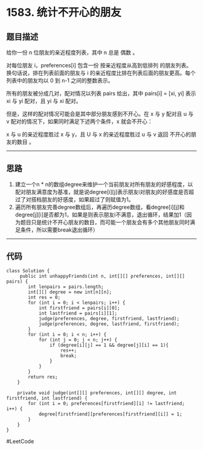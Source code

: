 # 1583. 统计不开心的朋友
## 题目描述
给你一份 n 位朋友的亲近程度列表，其中 n 总是 偶数 。

对每位朋友 i，preferences[i] 包含一份 按亲近程度从高到低排列 的朋友列表。换句话说，排在列表前面的朋友与 i 的亲近程度比排在列表后面的朋友更高。每个列表中的朋友均以 0 到 n-1 之间的整数表示。

所有的朋友被分成几对，配对情况以列表 pairs 给出，其中 pairs[i] = [xi, yi] 表示 xi 与 yi 配对，且 yi 与 xi 配对。

但是，这样的配对情况可能会是其中部分朋友感到不开心。在 x 与 y 配对且 u 与 v 配对的情况下，如果同时满足下述两个条件，x 就会不开心：

x 与 u 的亲近程度胜过 x 与 y，且
U 与 x 的亲近程度胜过 u 与 v
返回 不开心的朋友的数目 。
- - - -
## 思路
1. 建立一个n * n的数组degree来维护一个当前朋友对所有朋友的好感程度，以配对朋友满意度为基准，就是说degree[i][j]表示朋友i对朋友j的好感度是否超过了对搭档朋友的好感度，如果超过了则赋值为1。
2. 遍历所有朋友完善degree数组后，再遍历degree数组，看degree[i][j]和degree[j][i]是否都为1，如果是则表示朋友i不满意，退出循环，结果加1（因为题目只是统计不开心朋友的数目，而可能一个朋友会有多个其他朋友同时满足条件，所以需要break退出循环）
- - - -
## 代码
```
class Solution {
     public int unhappyFriends(int n, int[][] preferences, int[][] pairs) {
        int lenpairs = pairs.length;
        int[][] degree = new int[n][n];
        int res = 0;
        for (int i = 0; i < lenpairs; i++) {
            int firstfriend = pairs[i][0];
            int lastfriend = pairs[i][1];
            judge(preferences, degree, firstfriend, lastfriend);
            judge(preferences, degree, lastfriend, firstfriend);
        }
        for (int i = 0; i < n; i++) {
            for (int j = 0; j < n; j++) {
                if (degree[i][j] == 1 && degree[j][i] == 1){
                    res++;
                    break;
                }
            }
        }
        return res;
    }

    private void judge(int[][] preferences, int[][] degree, int firstfriend, int lastfriend) {
        for (int i = 0; preferences[firstfriend][i] != lastfriend; i++) {
            degree[firstfriend][preferences[firstfriend][i]] = 1;
        }
    }
}
```
#LeetCode
